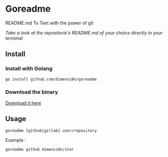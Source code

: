 # Goreadme

README.md To Text with the power of git

*Take a look at the repositorie's README.md of your choice directly in your terminal*

## Install

### Install with Golang

```
go install github.com/dimensi0n/goreadme
```

### Download the binary

[Download it here](https://github.com/dimensi0n/goreadme/releases)

## Usage

```
goreadme [github|gitlab] user/repository
```

Example :

```
goreadme github dimensi0n/stor
```